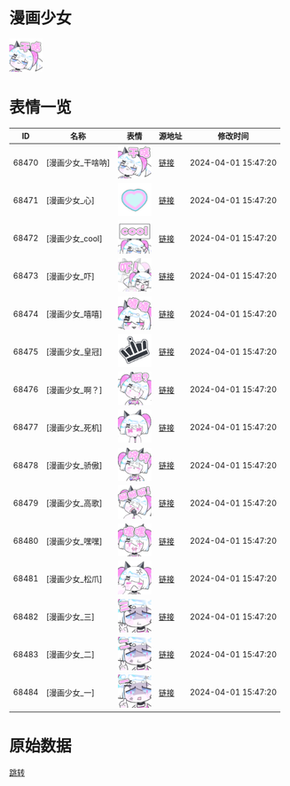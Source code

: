 # 漫画少女

<img src="./cover.png" height="60" alt="cover" />

# 表情一览

|ID|名称|表情|源地址|修改时间|
|----|----|----|----|----|
|68470|[漫画少女_干啥呐]|<img src="./pic/068470_%5B漫画少女_干啥呐%5D.png" height="60" alt="干啥呐"/>|[链接](https://i0.hdslb.com/bfs/garb/c4ff899cf7845bb68cb87215a3799e9062c3b255.png)|2024-04-01 15:47:20|
|68471|[漫画少女_心]|<img src="./pic/068471_%5B漫画少女_心%5D.png" height="60" alt="心"/>|[链接](https://i0.hdslb.com/bfs/garb/c25274d35e8cba61bb26ffcd9b1d3c45c518219d.png)|2024-04-01 15:47:20|
|68472|[漫画少女_cool]|<img src="./pic/068472_%5B漫画少女_cool%5D.png" height="60" alt="cool"/>|[链接](https://i0.hdslb.com/bfs/garb/5e9448ea0c18ff23a7e9bd3c6a9ff913f3ea33b6.png)|2024-04-01 15:47:20|
|68473|[漫画少女_吓]|<img src="./pic/068473_%5B漫画少女_吓%5D.png" height="60" alt="吓"/>|[链接](https://i0.hdslb.com/bfs/garb/fc55d9889438eab9fdea7d4a380495107eda86b7.png)|2024-04-01 15:47:20|
|68474|[漫画少女_嘻嘻]|<img src="./pic/068474_%5B漫画少女_嘻嘻%5D.png" height="60" alt="嘻嘻"/>|[链接](https://i0.hdslb.com/bfs/garb/9744a666b7cdef5ddd2512b7cc98eb2daa91efa2.png)|2024-04-01 15:47:20|
|68475|[漫画少女_皇冠]|<img src="./pic/068475_%5B漫画少女_皇冠%5D.png" height="60" alt="皇冠"/>|[链接](https://i0.hdslb.com/bfs/garb/a9d1a920eb934fcd629d23060e92ff8224df6bcb.png)|2024-04-01 15:47:20|
|68476|[漫画少女_啊？]|<img src="./pic/068476_%5B漫画少女_啊？%5D.png" height="60" alt="啊？"/>|[链接](https://i0.hdslb.com/bfs/garb/9c948ba51e47c08f035f11a659756771ff39c64d.png)|2024-04-01 15:47:20|
|68477|[漫画少女_死机]|<img src="./pic/068477_%5B漫画少女_死机%5D.png" height="60" alt="死机"/>|[链接](https://i0.hdslb.com/bfs/garb/0ee0555131ac01dd4c96529e25e4cd6b6005d6b6.png)|2024-04-01 15:47:20|
|68478|[漫画少女_骄傲]|<img src="./pic/068478_%5B漫画少女_骄傲%5D.png" height="60" alt="骄傲"/>|[链接](https://i0.hdslb.com/bfs/garb/3cefcca6b4ffdd6fe611921f79a40a4ed637bf52.png)|2024-04-01 15:47:20|
|68479|[漫画少女_高歌]|<img src="./pic/068479_%5B漫画少女_高歌%5D.png" height="60" alt="高歌"/>|[链接](https://i0.hdslb.com/bfs/garb/7494b24b0b40a8b93e460c4fc9614dc621cd9f71.png)|2024-04-01 15:47:20|
|68480|[漫画少女_嘿嘿]|<img src="./pic/068480_%5B漫画少女_嘿嘿%5D.png" height="60" alt="嘿嘿"/>|[链接](https://i0.hdslb.com/bfs/garb/6e8204bb66cf3bb083ba71b27f03c4a7d36d5ce6.png)|2024-04-01 15:47:20|
|68481|[漫画少女_松爪]|<img src="./pic/068481_%5B漫画少女_松爪%5D.png" height="60" alt="松爪"/>|[链接](https://i0.hdslb.com/bfs/garb/79c7e9fb2b8948556b9f8128e86f2751c201b537.png)|2024-04-01 15:47:20|
|68482|[漫画少女_三]|<img src="./pic/068482_%5B漫画少女_三%5D.png" height="60" alt="三"/>|[链接](https://i0.hdslb.com/bfs/garb/80580f3aee0fe51c5922b1a59b3b4b85d98266cf.png)|2024-04-01 15:47:20|
|68483|[漫画少女_二]|<img src="./pic/068483_%5B漫画少女_二%5D.png" height="60" alt="二"/>|[链接](https://i0.hdslb.com/bfs/garb/9222d7e9165e38a81024684f45981f1d70e8c781.png)|2024-04-01 15:47:20|
|68484|[漫画少女_一]|<img src="./pic/068484_%5B漫画少女_一%5D.png" height="60" alt="一"/>|[链接](https://i0.hdslb.com/bfs/garb/f8f02dfc38f091f1d153109e459ac3320aeafd10.png)|2024-04-01 15:47:20|

# 原始数据

[跳转](./raw.json)

